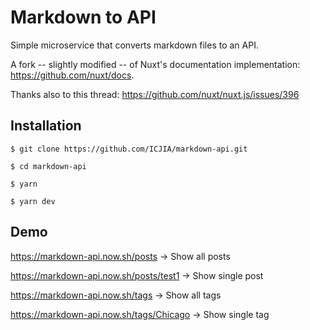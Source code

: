 # Markdown to API

Simple microservice that converts markdown files to an API.

A fork -- slightly modified -- of Nuxt's documentation implementation: https://github.com/nuxt/docs.

Thanks also to this thread: https://github.com/nuxt/nuxt.js/issues/396

## Installation

```
$ git clone https://github.com/ICJIA/markdown-api.git

$ cd markdown-api

$ yarn

$ yarn dev
```

## Demo

https://markdown-api.now.sh/posts -> Show all posts

https://markdown-api.now.sh/posts/test1 -> Show single post

https://markdown-api.now.sh/tags -> Show all tags

https://markdown-api.now.sh/tags/Chicago -> Show single tag
